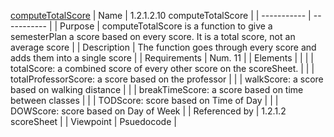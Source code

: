 [computeTotalScore](TeamTwoFiles/computeTotalScore.txt)
| Name | 1.2.1.2.10 computeTotalScore |
| ----------- | ----------- |
| Purpose | computeTotalScore is a function to give a semesterPlan a score based on every score. It is a total score, not an average score |
| Description | The function goes through every score and adds them into a single score |
| Requirements | Num. 11 |
| Elements |  |
|  | totalScore: a combined score of every other score on the scoreSheet. |
|  | totalProfessorScore: a score based on the professor |
|  | walkScore: a score based on walking distance |
|  | breakTimeScore: a score based on time between classes |
|  | TODScore: score based on Time of Day |
|  | DOWScore: score based on Day of Week |
| Referenced by | 1.2.1.2 scoreSheet |
| Viewpoint | Psuedocode |
